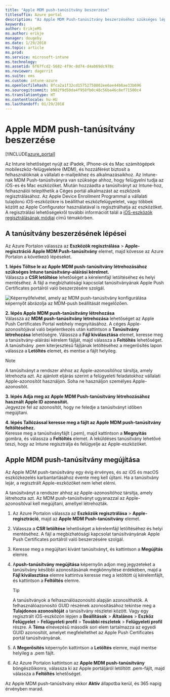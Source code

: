 ```yaml
---
title: "Apple MDM push-tanúsítvány beszerzése"
titlesuffix: Azure portal
description: "Az Apple MDM Push-tanúsítvány beszerzéséhez szükséges lépések ismertetése az iOS-eszközök Intune-os felügyeletéhez."
keywords: 
author: ErikjeMS
ms.author: erikje
manager: dougeby
ms.date: 1/29/2018
ms.topic: article
ms.prod: 
ms.service: microsoft-intune
ms.technology: 
ms.assetid: 6f67fcd2-5682-4f9c-8d74-d4ab69dc978c
ms.reviewer: dagerrit
ms.suite: ems
ms.custom: intune-azure
ms.openlocfilehash: 8fca2a1f32cd15752758802ee6ae44b8ae33b696
ms.sourcegitcommit: b982f9d50da4f958fb0c48c56ba46c8ef71500c4
ms.translationtype: HT
ms.contentlocale: hu-HU
ms.lasthandoff: 01/29/2018
---
```

# <a name="get-an-apple-mdm-push-certificate"></a>Apple MDM push-tanúsítvány beszerzése

[!INCLUDE[azure_portal](./includes/azure_portal.md)]

Az Intune lehetőséget nyújt az iPadek, iPhone-ok és Mac számítógépek mobileszköz-felügyeletére (MDM), és hozzáférést biztosít a felhasználóknak a vállalati e-mailjeikhez és alkalmazásaikhoz. Az Intune-nak MDM Push-tanúsítványra van szüksége ahhoz, hogy felügyelni tudja az iOS-es és Mac eszközöket. Miután hozzáadta a tanúsítványt az Intune-hoz, felhasználói telepíthetik a Céges portál alkalmazást az eszközeik regisztrálásához. Az Apple Device Enrollment Programmal a vállalati tulajdonú iOS-eszközökre is beállíthat eszközfelügyeletet, vagy többek között az Apple Configurator használatával is regisztrálhatja az eszközöket. A regisztrálási lehetőségekről további információt talál a [iOS-eszközök regisztrálásának módjai](enrollment-method-choose-ios.md) című témakörben.

## <a name="steps-to-get-your-certificate"></a>A tanúsítvány beszerzésének lépései
Az Azure Portalon válassza az **Eszközök regisztrálása** > **Apple-regisztráció** **Apple MDM Push-tanúsítvány** elemet, majd kövesse az Azure Portalon a következő lépéseket.

**1. lépés Töltse le az Apple MDM push-tanúsítvány létrehozásához szükséges Intune tanúsítvány-aláírási kérelmet.**<br>
Válassza a **CSR letöltése** lehetőséget a kérelemfájl letöltéséhez és helyi mentéséhez. A fájl a megbízhatósági kapcsolat tanúsítványának Apple Push Certificates portálról való beszerzésére szolgál.

  ![Képernyőfelvétel, amely az MDM push-tanúsítvány konfigurálása képernyőt ábrázolja az MDM-push beállítását megelőzően.](./media/create-mdm-push-certificate.png)

**2. lépés Apple MDM push-tanúsítvány létrehozása**<br>
Válassza az **MDM push-tanúsítvány létrehozása** lehetőséget az Apple Push Certificates Portal webhely megnyitásához. A céges Apple-azonosítójával való bejelentkezés után kattintson a **Tanúsítvány létrehozása** lehetőségre. Válassza a **Fájl kiválasztása** elemet, keresse meg a tanúsítvány-aláírási kérelem fájlját, majd válassza a **Feltöltés** lehetőséget. A tanúsítvány .pem kiterjesztésű fájljának letöltéséhez a megerősítés lapon válassza a **Letöltés** elemet, és mentse a fájlt helyileg.

> [!NOTE]
> A tanúsítványt a rendszer ahhoz az Apple-azonosítóhoz társítja, amely létrehozta azt. Az ajánlott eljárás szerint a felügyeleti feladatokhoz vállalati Apple-azonosítót használjon. Soha ne használjon személyes Apple-azonosítót.

**3. lépés Adja meg az Apple MDM Push-tanúsítvány létrehozásához használt Apple ID azonosítót.**<br>
Jegyezze fel az azonosítót, hogy ne feledje a tanúsítványt időben megújítani.

**4. lépés Tallózással keresse meg a fájlt az Apple MDM push-tanúsítvány feltöltéséhez.**<br>
Keresse meg a tanúsítványfájlt (.pem), majd kattintson a **Megnyitás** gombra, és válassza a **Feltöltés** elemet. A leküldéses tanúsítvány lehetővé teszi, hogy az Intune regisztrálja és felügyelje az Apple-eszközöket.

## <a name="renew-apple-mdm-push-certificate"></a>Apple MDM push-tanúsítvány megújítása
Az Apple MDM push-tanúsítvány egy évig érvényes, és az iOS és macOS eszközkezelés karbantartásához évente meg kell újítani. Ha a tanúsítvány lejár, a regisztrált Apple-eszközöket nem lehet elérni.

A tanúsítványt a rendszer ahhoz az Apple-azonosítóhoz társítja, amely létrehozta azt. Az MDM push-tanúsítványt ugyanazzal az Apple-azonosítóval kell megújítani, amellyel létrehozták.

1. Az Azure Portalon válassza az **Eszközök regisztrálása** > **Apple-regisztráció**, majd az **Apple MDM Push-tanúsítvány** elemet.
2. Válassza a **CSR letöltése** lehetőséget a kérelemfájl letöltéséhez és helyi mentéséhez. A fájl a megbízhatósági kapcsolat tanúsítványának Apple Push Certificates portálról való beszerzésére szolgál.
3. Keresse meg a megújítani kívánt tanúsítványt, és kattintson a **Megújítás** elemre.
4. A**push-tanúsítvány megújítása** képernyőn adjon meg jegyzeteket a tanúsítvány későbbi azonosításának megkönnyítése érdekében, majd a **Fájl kiválasztása** elemre kattintva keresse meg a letöltött új kérelemfájlt, és kattintson a **Feltöltés** elemre.
   > [!TIP]
   > A tanúsítványok a felhasználóazonosító alapján azonosíthatók. A felhasználóazonosító GUID részének azonosításához tekintse meg a **Tulajdonos azonosítóját** a tanúsítvány részletei között. Vagy egy regisztrált iOS-eszközön lépjen a **Beállítások** > **Általános** > **Eszköz** **Felügyelet** > **Felügyeleti profil** > **További részletek** > **Felügyeleti profil** részre. A **Téma** elnevezésű második sori elem tartalmazza az egyedi GUID azonosítót, amelyet megfeleltethet az Apple Push Certificates portál tanúsítványának.
 
6. A **Megerősítés** képernyőn kattintson a **Letöltés** elemre, majd mentse helyileg a .pem fájlt.
7. Az Azure Portalon kattintson az **Apple MDM push-tanúsítvány** böngészőikonra, válassza ki az Apple portáljáról letöltött .pem-fájlt, majd válassza a **Feltöltés** lehetőséget.

Az Apple MDM push-tanúsítvány ekkor **Aktív** állapotba kerül, és 365 napig érvényben marad.
